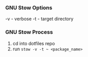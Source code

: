 ### GNU Stow Options
-v - verbose
-t - target directory

### GNU Stow Process
1. cd into dotfiles repo
2. run `stow -v -t ~ <package_name>` 
